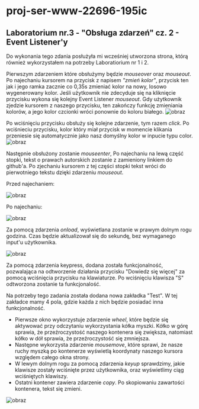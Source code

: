 # proj-ser-www-22696-195ic

## Laboratorium nr.3 - "Obsługa zdarzeń" cz. 2 - Event Listener'y

Do wykonania tego zdania posłużyła mi wcześniej utworzona strona, którą również wykorzystałem na potrzeby Laboratiorium nr 1
i 2.

Pierwszym zdarzeniem które obsłużymy będzie *mouseover* oraz *mouseout*. Po najechaniu kursorem na przycisk z napisem *"zmień kolor"*, przycisk ten
jak i jego ramka zacznie co 0,35s zmieniać kolor na nowy, losowo wygenerowany kolor. Jeśli użytkownik nie zdecyduje się na kliknięcie przycisku
wykona się kolejny Event Listener *mouseout*. Gdy użytkownik zjedzie kursorem z naszego przycisku, ten zakończy funkcję zmieniania kolorów,
a jego kolor czcionki wróci ponownie do koloru białego. 
![obraz](https://user-images.githubusercontent.com/56678518/142065838-6fea40f3-d594-4d4b-b484-f34691a68574.png)

Po wciśnięciu przycisku obsłuży się kolejne zdarzenie, tym razem *click*. Po wciśnieciu przycisku, kolor który miał przycisk w 
momencie klikania przeniesie się automatycznie jako nasz domyślny kolor w inpucie typu color.
![obraz](https://user-images.githubusercontent.com/56678518/142065888-0cce9e1a-98bf-4de8-bf0e-9b2d480a55b2.png)

Następnie obsłużony zostanie *mouseenter*, Po najechaniu na lewą część stopki, tekst o prawach autorskich zostanie z zamieniony linkiem
do github'a. Po zjechaniu kursorem z tej części stopki tekst wróci do pierwotniego tekstu dzięki zdarzeniu *mouseout*.

Przed najechaniem:

![obraz](https://user-images.githubusercontent.com/56678518/142065931-cd4638f0-552e-4901-a359-6558d59bd3df.png)

Po najechaniu:

![obraz](https://user-images.githubusercontent.com/56678518/142065987-0992056a-5779-4e44-8bee-f2f26cfbbe2d.png)

Za pomocą zdarzenia *onload*, wyświetlana zostanie w prawym dolnym rogu godzina. Czas będzie aktualizował się do sekundę, bez
wymaganego input'u użytkownika.

![obraz](https://user-images.githubusercontent.com/56678518/142066127-f045f9cc-248e-4c51-bab3-870353338e92.png)

Za pomocą zdarzenia keypress, dodana została funkcjonalność, pozwalająca na odtworzenie działania przycisku "Dowiedz się więcej" za
pomocą wciśnięcia przycisku na klawiaturze. Po wciśnięciu klawisza "S" odtworzona zostanie ta funkcjonalość.


Na potrzeby tego zadania została dodana nowa zakładka "Test". W tej zakładce mamy 4 pola, gdzie każda z nich będzie posiadać
inna funkcjonalność. 

- Pierwsze okno wykorzystuje zdarzenie *wheel*, które będzie się aktywować przy odczytaniu wykorzystania kółka myszki.
Kółko w górę sprawia, że przeźroczystość naszego kontenera się zwiększa, natomiast kółko w dół sprawia, że przeźroczystość
się zmniejsza.
- Następne wykorzysta zdarzenie *mousemove*, które sprawi, że nasze ruchy myszką po kontenerze wyświetlą koordynaty naszego kursora
względem całego okna strony.
- W lewym dolnym rogu za pomocą zdarzenia *keyup* sprawdzimy, jakie klawisze zostały wciśnięte przez użytkownika, oraz wyświetlimy
ciąg wciśniętych klawiszy.
- Ostatni kontener zawiera zdarzenie *copy*. Po skopiowaniu zawartości kontenera, tekst się zmieni.

![obraz](https://user-images.githubusercontent.com/56678518/142066453-bb9c6faf-e5a7-40ac-a95a-e401d95af397.png)